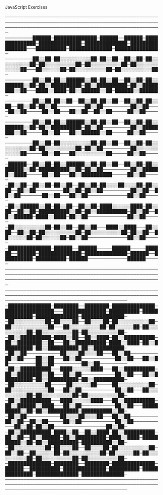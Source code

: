 JavaScript Exercises

───────────────────────────────────────────────────────────────────────────────────────────────────────────────────────────────────────────────────────
─────────██████─██████████████─██████──██████─██████████████─██████████████─██████████████─████████████████───██████████─██████████████─██████████████─
─────────██░░██─██░░░░░░░░░░██─██░░██──██░░██─██░░░░░░░░░░██─██░░░░░░░░░░██─██░░░░░░░░░░██─██░░░░░░░░░░░░██───██░░░░░░██─██░░░░░░░░░░██─██░░░░░░░░░░██─
─────────██░░██─██░░██████░░██─██░░██──██░░██─██░░██████░░██─██░░██████████─██░░██████████─██░░████████░░██───████░░████─██░░██████░░██─██████░░██████─
─────────██░░██─██░░██──██░░██─██░░██──██░░██─██░░██──██░░██─██░░██─────────██░░██─────────██░░██────██░░██─────██░░██───██░░██──██░░██─────██░░██─────
─────────██░░██─██░░██████░░██─██░░██──██░░██─██░░██████░░██─██░░██████████─██░░██─────────██░░████████░░██─────██░░██───██░░██████░░██─────██░░██─────
─────────██░░██─██░░░░░░░░░░██─██░░██──██░░██─██░░░░░░░░░░██─██░░░░░░░░░░██─██░░██─────────██░░░░░░░░░░░░██─────██░░██───██░░░░░░░░░░██─────██░░██─────
─██████──██░░██─██░░██████░░██─██░░██──██░░██─██░░██████░░██─██████████░░██─██░░██─────────██░░██████░░████─────██░░██───██░░██████████─────██░░██─────
─██░░██──██░░██─██░░██──██░░██─██░░░░██░░░░██─██░░██──██░░██─────────██░░██─██░░██─────────██░░██──██░░██───────██░░██───██░░██─────────────██░░██─────
─██░░██████░░██─██░░██──██░░██─████░░░░░░████─██░░██──██░░██─██████████░░██─██░░██████████─██░░██──██░░██████─████░░████─██░░██─────────────██░░██─────
─██░░░░░░░░░░██─██░░██──██░░██───████░░████───██░░██──██░░██─██░░░░░░░░░░██─██░░░░░░░░░░██─██░░██──██░░░░░░██─██░░░░░░██─██░░██─────────────██░░██─────
─██████████████─██████──██████─────██████─────██████──██████─██████████████─██████████████─██████──██████████─██████████─██████─────────────██████─────
───────────────────────────────────────────────────────────────────────────────────────────────────────────────────────────────────────────────────────
────────────────────────────────────────────────────────────────────────────────────────────────────────────────────────────────────────────
─██████████████─████████──████████─██████████████─████████████████───██████████████─██████████─██████████████─██████████████─██████████████─
─██░░░░░░░░░░██─██░░░░██──██░░░░██─██░░░░░░░░░░██─██░░░░░░░░░░░░██───██░░░░░░░░░░██─██░░░░░░██─██░░░░░░░░░░██─██░░░░░░░░░░██─██░░░░░░░░░░██─
─██░░██████████─████░░██──██░░████─██░░██████████─██░░████████░░██───██░░██████████─████░░████─██░░██████████─██░░██████████─██░░██████████─
─██░░██───────────██░░░░██░░░░██───██░░██─────────██░░██────██░░██───██░░██───────────██░░██───██░░██─────────██░░██─────────██░░██─────────
─██░░██████████───████░░░░░░████───██░░██████████─██░░████████░░██───██░░██───────────██░░██───██░░██████████─██░░██████████─██░░██████████─
─██░░░░░░░░░░██─────██░░░░░░██─────██░░░░░░░░░░██─██░░░░░░░░░░░░██───██░░██───────────██░░██───██░░░░░░░░░░██─██░░░░░░░░░░██─██░░░░░░░░░░██─
─██░░██████████───████░░░░░░████───██░░██████████─██░░██████░░████───██░░██───────────██░░██───██████████░░██─██░░██████████─██████████░░██─
─██░░██───────────██░░░░██░░░░██───██░░██─────────██░░██──██░░██─────██░░██───────────██░░██───────────██░░██─██░░██─────────────────██░░██─
─██░░██████████─████░░██──██░░████─██░░██████████─██░░██──██░░██████─██░░██████████─████░░████─██████████░░██─██░░██████████─██████████░░██─
─██░░░░░░░░░░██─██░░░░██──██░░░░██─██░░░░░░░░░░██─██░░██──██░░░░░░██─██░░░░░░░░░░██─██░░░░░░██─██░░░░░░░░░░██─██░░░░░░░░░░██─██░░░░░░░░░░██─
─██████████████─████████──████████─██████████████─██████──██████████─██████████████─██████████─██████████████─██████████████─██████████████─
────────────────────────────────────────────────────────────────────────────────────────────────────────────────────────────────────────────
